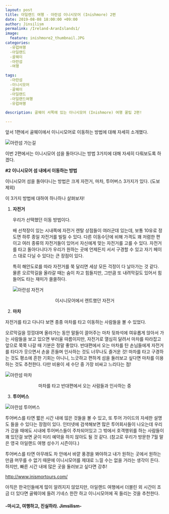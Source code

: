 ```yaml
---
layout: post
title: 아일랜드 여행 - 아란섬 이니시모어 (Inishmore) 2편
date: 2019-08-08 18:00:00 +09:00
author: Jinsilism
permalink: /Ireland-AranIslands1/
image:
  feature: inishmore2_thumbnail.JPG
categories:
  -유럽여행
  -아일랜드
  -골웨이
  -아란섬
  -여행

tags:
  -아란섬
  -이니시모어
  -골웨이
  -아일랜드
  -아일랜드여행
  -유럽여행

description: 골웨이 서쪽에 있는 이니시모어 (Inishmore) 여행 꿀팁 2편!

---
```


앞서 1편에서 골웨이에서 이니시모어로 이동하는 방법에 대해 자세히 소개했다.

![아란섬 가는길](https://lh3.googleusercontent.com/puc0JX9cPM7ydJGWSpkS3wTtZzi9xFMKQFzDc4oqTh6YL-VVXTi1cdPPuQlnj3OFfS7UXVMlxSotjEai_RjxtYzNV0E0KEeDiOvn8AJJH2b7KpKQzfJxdwylW2IQ-8m58vyuV7xTU2C873CuXs2PnGnK2D6prTmwi4VArk8ZmwihVH8GCG0fI6wcLgA1WzlzglaNpsoDcqLcXYhIGA_jvIxOneZQw_voJ0eu7fLJ9nJLr4fnXVHDrTgIdf_DmhUq17b2tDv8l-tA8vPeh6ruMprnhwsSPuD4eWk8aOuIgoSPSiak-a8ub370XyRxAi2gUz5gD3mNV2s0XTZNS2CjkkYbcVDqEZhASnQpEABPfcEf12WX-xLE4BQnK-w1ecDIPBMGk941Ynkyd7tV5b4qjCKxvYeNaI4KH1P_vqKcOmz3QGSPlkragFI_2iaXbk9NJihjmePaPwnjRARJrB1IFr8eFk0jGyasBulfsNAA3RNGIZZI3URE_x-01c4uScomS4IAQj4TEyFyXV_9me-MDhmvkDyrDYjnG0HX-CwpYuMLqLE2y-a12Eqt04jtXMFiU-HK2p9xsZwKMdB9KgiWmv_7EjozXlpVU_n3VTUtLxHLEMKhCSJeGHjf16NIeQAKSTtoqPPSS7w0sDK2pGz1wt15klauoRw=w1178-h883-no)



이번 2편에서는 이니시모어 섬을 돌아다니는 방법 3가지에 대해 자세히 다뤄보도록 하겠다.



**#2 이니시모어 섬 내에서 이동하는 방법**

이니시모어 섬을 돌아다니는 방법은 크게 자전거, 마차, 투어버스 3가지가 있다. (도보 제외)

이 3가지 방법에 대하여 하나하나 살펴보자!



1. **자전거**

   우리가 선택했던 이동 방법이다.

   배 선착장이 있는 시내쪽에 자전거 렌탈 상점들이 여러군데 있는데, 보통 10유로 정도면 하루 종일 자전거를 빌릴 수 있다. 다른 이동수단에 비해 가격도 꽤 저렴한 편이고 여러 종류의 자전거들이 있어서 자신에게 맞는 자전거를 고를 수 있다. 자전거를 타고 돌아다니다가 우리가 원하는 곳에 언제든지 서서 구경할 수 있고 자기 페이스 대로 다닐 수 있다는 큰 장점이 있다.

   특히 해안도로를 따라 자전거를 쭉 달리면 세상 모든 걱정이 다 날아가는 것 같다. 물론 오르막길을 올라갈 때는 숨이 차고 힘들지만, 그만큼 또 내려막길도 있어서 힘들어도 타는 재미가 쏠쏠하다.

   ![아란섬 자전거](https://lh3.googleusercontent.com/UvGsW6LQcCg7gr5TfwMPcHzoc2PZRZyfGg1iHS6Lbi_P9CJHpl8J1gT98wwLWBtqFBaR2uQsWkG-PZLs3C5q4xNPHWm4LAzScRsvX5PhTgrAGsgS1BEtEi-tqGqSLSHa9YzqBX9umesws9kBHOM-1_nafhY9AVO4cH09NKXqoJUFPGZqIO-Wa1YoziBP5Ee4_hv86Xs9APEzMmUxgLLUMO4FXuKbmc_aV5TS8JZwMYPTguI-ItciTgsksrpNELqyM2QG1YHLwECesyfVBluYRESrf-vJUauA6D9_D-WVotl562MnUqoEnrAj-Hhaxd87eMGg0sT3SX_RRzCPLjAE9Fi-I-JIHVoAlps7GrmPvr101ZRWBLCFk1xWg7FsKFyYTb4H9ldNTL6ocYbU77UTAxXRLjooBu0riufFwUS3K8r2-6La2XMiJHpkxvdy67hHj7bO44OV7Jt7-8VgeX0Wnw2uMXQyZo4tTTDGE0mBJfTe9ARTbNNDALLUdFqeTCOAJhHS1MyKrSvVtYJas8uBHnIlv-uO_elRc8X2On-4wrNwgPnq2bqEK2t1bEJ09AtmvvvotlAa_o1lj1m7yC17ACJ3SY_ajUI1nSgmVewf5a3wMZYgbFXqqc0P18smtSpk0mxn4GBIGBi0DR3aUvoLAWkWTBIH33k=w294-h293-no)

<div style="text-align: center"> 이시니모어에서 렌트했던 자전거 </div>

2. **마차**

자전거를 타고 다니다 보면 종종 마차를 타고 이동하는 사람들을 볼 수 있었다.

오르막길을 낑낑대며 올라가는 동안 말들이 끌어주는 마차 뒷좌석에 여유롭게 앉아서 가는 사람들을 보고 있으면 부러울 따름이지만, 자전거로 열심히 달려서 마차를 따라잡고 앞으로 쭉쭉 나갈 때 기분은 정말 좋았다. 반대편에서 오는 마차를 탄 손님들에게 자전거를 타다가 웃으면서 손을 흔들며 인사하는 것도 너무나도 즐거운 것! 마차를 타고 구경하는 것도 평소에 흔한 기회는 아니니, 느긋하고 편하게 섬을 둘러보고 싶다면 마차를 이용하는 것도 추천한다. 다만 비용이 세 수단 중 가장 비싸고 느리다는 점!  

 ![아란섬 마차](https://lh3.googleusercontent.com/xonoO_W_T2Sal_L27Y2hkxrukWHCdsVjn-8xVydJ417WfPJ8zAKl7O8YPSnu8PTB9b7THET152j9FXuk7yofOa-0EiPZwKsw5KNvcaCFQI3wpc8nel6VFyi59Qw9oJaz8pbIeNBVft1gK5KuXa3wNjaMJCIasjdjml9-3RbgqlC1iF8zQb0_KjR00qBTT7XpmebpH2ggI2DadhAzC5ebqf9ReKv6eMOrHKd4DzEE5Wf6GsJw0UNYkBrJbjgKsp-CnClV0EaCx0xIr3iHLiYla-nglwn5wK0PdzoyVD3EBQ7g8YIohFarE9MxHmWuOhtc8KKiPc6JCDOXEVGannIMcuevvoBszEvkxArrglOZ4XMfHpHBcEPABEk4rasOFHD2jZPq_BMd0US35VeQ-GG35SRHN4T2-r_cEySaq_eYdiJWnBnPn636zDDkPafMJwzUIHZbvWoOCG0HQo_jNy0A9Ys_bFIF8ri5yMeRJBuiOT6KGgpVdbEUsPawZ3OueCG1W2VgIZsXRcmAjvo93siSceaUH-sVOvG1wwXXaKKAdMziB8X4_M3MkibRwM2RDqCCmRreDRM9Mri1jCkWG9CZmt1Kq1MI00k8yyQzhuPa1D-MppRzbieymwAzUJR-k0QShPJZ9NWhFyxDKIHGpHTRV-L_zyRtBxo=w690-h383-no)

<div style="text-align: center"> 마차를 타고 반대편에서 오는 사람들과 인사하는 중</div>

3. **투어버스**

![아란섬 투어버스](https://lh3.googleusercontent.com/Honw8x4iqdrOWe3uTqNqAYYRps6zQS5sQmqQr4-HE0u507i7ZS0nwUwjgY7FBQLv8qKyWMiH04xfNJJyvW1Kgxk5-YWgjffFAEdsoS7tEkdMvZYiKhFJg8SD5QZOp__OhmPEDlVEBP1PTNrhjhPMkGdrs6tX7B0lr0K1WlBTxRdFTyYe2SgVPedVFNKxYdfj6gxixNw5_7ll3kVCAS8qRq3U5w_7D8KLO6AMhMK-Wb8Ql42DZjvMlIdlLJngI19F43n4bCdEnLl0hzqFc12JFHnvK6lloQrvOGpcEQlPy9t3DAKFas4YmwoJBiINS27z1mhxLkiwGM-IY2lywODiFhMvpjTsZx7wnOh1ScM4UNVcDM9Y_UsfGoWYKeHvVM5ixphZ2xlDNu0rgyXkr10-V43etBLvph87sjVCMuDueqOUx5sq6NHZvLSQ4mCCJEwn-4ap80nPsSOrg1nKgJy6F9Il8xlWPckNGMfdZsetu5iCuHO_iD0f9HXg3XnsDw3oWa-MK5wnxql1PAiNMVHubpO1uwRITWABNZz899t03xzqwwVjWwcCecsq2NHFQ2v01PLVXwS46YyQxJ4O_dYmbEYGYUSnAmgabw6DC2OdNUTrpvSoFXflvGUunlcsB5jDRrW2NqyxwktO7btHHaZseC_nXwOfbyQ=w528-h238-no)



투어버스를 타면 짧은 시간 내에 많은 것들을 볼 수 있고, 또 투어 가이드의 자세한 설명도 들을 수 있다는 장점이 있다. 인터넷에 검색해보면 많은 투어회사들이 나오는데 우리가 갔을 때에도 시내에 투어버스들이 주차되어있고 그 밖에서 호객행위를 하는 사람들이 꽤 있던걸 보면 굳이 미리 예약을 하지 않아도 될 것 같다. (참고로 우리가 방문한 7월 말은 영국 아일랜드 여행 성수기 시즌이다.) 

투어버스를 타면 아무래도 차 안에서 바깥 풍경을 봐야하고 내가 원하는 곳에서 원하는 만큼 머무를 수 없기 때문에 이니시모어를 제대로 느낄 수는 없을 거라는 생각이 든다. 하지만, 빠른 시간 내에 많은 곳을 둘러보고 싶다면 강추!

<http://www.inismortours.com/>



아직은 한국인들에게 많이 알려지지 않았지만, 아일랜드 여행에서 더블린 외 시간이 조금 더 있다면 골웨이에 들려 기네스 한잔 하고 이니시모어에 꼭 들리는 것을 추천한다.

#### -마시고, 여행하고, 진실하라. Jimsilism-
